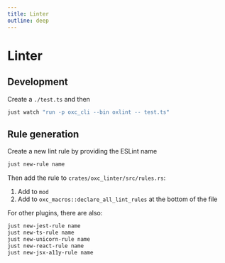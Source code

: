 ```yaml
---
title: Linter
outline: deep
---
```


# Linter

## Development

Create a `./test.ts` and then

```bash
just watch "run -p oxc_cli --bin oxlint -- test.ts"
```

## Rule generation

Create a new lint rule by providing the ESLint name

```bash
just new-rule name
```

Then add the rule to `crates/oxc_linter/src/rules.rs`:

1. Add to `mod`
2. Add to `oxc_macros::declare_all_lint_rules` at the bottom of the file

For other plugins, there are also:

```bash
just new-jest-rule name
just new-ts-rule name
just new-unicorn-rule name
just new-react-rule name
just new-jsx-a11y-rule name
```
